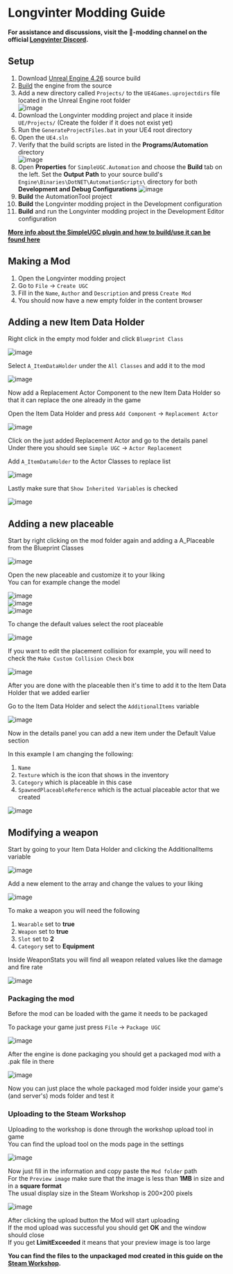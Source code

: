 # Longvinter Modding Guide
**For assistance and discussions, visit the 🔧-modding channel on the official **[Longvinter Discord](https://discord.com/invite/longvinter)**.**

## Setup
1. Download [Unreal Engine 4.26](https://docs.unrealengine.com/4.26/en-US/ProgrammingAndScripting/ProgrammingWithCPP/DownloadingSourceCode/) source build 
2. [Build](https://docs.unrealengine.com/4.26/en-US/ProductionPipelines/DevelopmentSetup/BuildingUnrealEngine/) the engine from the source
3. Add a new directory called `Projects/` to the `UE4Games.uprojectdirs` file located in the Unreal Engine root folder  
![image](https://github.com/Uuvana-Studios/longvinter-modding/assets/73204452/59697938-5649-44e4-9f57-05fbdf65dab3)
4. Download the Longvinter modding project and place it inside `UE/Projects/` (Create the folder if it does not exist yet)
5. Run the `GenerateProjectFiles.bat` in your UE4 root directory
6. Open the `UE4.sln`
7. Verify that the build scripts are listed in the **Programs/Automation** directory  
![image](https://github.com/Uuvana-Studios/longvinter-modding/assets/73204452/055aba11-be4a-4f50-b42c-79ebbcda0676)
8. Open **Properties** for `SimpleUGC.Automation` and choose the **Build** tab on the left. Set the **Output Path** to your source build's `Engine\Binaries\DotNET\AutomationScripts\` directory for both **Development and Debug Configurations**
![image](https://github.com/Uuvana-Studios/longvinter-modding/assets/73204452/37234462-af93-464b-b43f-1c86fbc05696)
10. **Build** the AutomationTool project
11. **Build** the Longvinter modding project in the Development configuration
12. **Build** and run the Longvinter modding project in the Development Editor configuration

**[More info about the SimpleUGC plugin and how to build/use it can be found here](https://github.com/EpicGames/UGCExample/blob/release/Documentation/QuickStart.md)**

## Making a Mod
1. Open the Longvinter modding project  
2. Go to `File` &rarr; `Create UGC`
3. Fill in the `Name`, `Author` and `Description` and press `Create Mod`
4. You should now have a new empty folder in the content browser

## Adding a new Item Data Holder
Right click in the empty mod folder and click `Blueprint Class`  

![image](https://github.com/Uuvana-Studios/longvinter-modding/assets/73204452/be1aa9cc-4722-4b76-89f4-1b8690bd6e62)

Select `A_ItemDataHolder` under the `All Classes` and add it to the mod

![image](https://github.com/Uuvana-Studios/longvinter-modding/assets/73204452/ed146279-3454-4bfc-8d18-045e561fa28f)

Now add a Replacement Actor Component to the new Item Data Holder so that it can replace the one already in the game

Open the Item Data Holder and press `Add Component` &rarr; `Replacement Actor`  

![image](https://github.com/Uuvana-Studios/longvinter-modding/assets/73204452/45fa471d-3b24-459c-b1bd-2664081ab514)

Click on the just added Replacement Actor and go to the details panel  
Under there you should see `Simple UGC` &rarr; `Actor Replacement`

Add `A_ItemDataHolder` to the Actor Classes to replace list  

![image](https://github.com/Uuvana-Studios/longvinter-modding/assets/73204452/4faf624e-7ba6-46d0-82e2-104153e97bda)

Lastly make sure that `Show Inherited Variables` is checked  

![image](https://github.com/Uuvana-Studios/longvinter-modding/assets/73204452/1c599ef7-ef5e-4474-a1a5-1baeb143aa86)

## Adding a new placeable

Start by right clicking on the mod folder again and adding a A_Placeable from the Blueprint Classes

![image](https://github.com/Uuvana-Studios/longvinter-modding/assets/73204452/aa98c667-2989-4666-9ece-4196adabddc6)

Open the new placeable and customize it to your liking  
You can for example change the model

![image](https://github.com/Uuvana-Studios/longvinter-modding/assets/73204452/809185e6-efc8-4b81-b1e4-6bc5bf922cba)  
![image](https://github.com/Uuvana-Studios/longvinter-modding/assets/73204452/b58b6c49-364b-4c74-8784-d7977aef5a10)  
![image](https://github.com/Uuvana-Studios/longvinter-modding/assets/73204452/51a93dba-a4ee-4c97-bb3a-d77f8f4781ac)

To change the default values select the root placeable

![image](https://github.com/Uuvana-Studios/longvinter-modding/assets/73204452/261319f1-9332-46f1-b2b7-78f0d24648ac)

If you want to edit the placement collision for example, you will need to check the `Make Custom Collision Check` box

![image](https://github.com/Uuvana-Studios/longvinter-modding/assets/73204452/7042cada-2df6-4853-b49f-878445450694)

After you are done with the placeable then it's time to add it to the Item Data Holder that we added earlier  

Go to the Item Data Holder and select the `AdditionalItems` variable

![image](https://github.com/Uuvana-Studios/longvinter-modding/assets/73204452/efd85c7c-3ffc-4c0d-b834-1f9504a3dcc2)

Now in the details panel you can add a new item under the Default Value section  

In this example I am changing the following:
1. `Name`
2. `Texture` which is the icon that shows in the inventory
3. `Category` which is placeable in this case
4. `SpawnedPlaceableReference` which is the actual placeable actor that we created

![image](https://github.com/Uuvana-Studios/longvinter-modding/assets/73204452/3b41cc63-d449-4d94-a12a-166f5c4592bc)

## Modifying a weapon

Start by going to your Item Data Holder and clicking the AdditionalItems variable

![image](https://github.com/Uuvana-Studios/longvinter-modding/assets/73204452/efd85c7c-3ffc-4c0d-b834-1f9504a3dcc2)

Add a new element to the array and change the values to your liking

![image](https://github.com/Uuvana-Studios/longvinter-modding/assets/73204452/4507b5bb-7849-4237-9b70-454e4cc01d38)

To make a weapon you will need the following
1. `Wearable` set to **true**
2. `Weapon` set to **true**
3. `Slot` set to **2**
4. `Category` set to **Equipment**

Inside WeaponStats you will find all weapon related values like the damage and fire rate

![image](https://github.com/Uuvana-Studios/longvinter-modding/assets/73204452/733c2db2-99dd-4d15-b7de-af43f1d51afe)

### Packaging the mod

Before the mod can be loaded with the game it needs to be packaged

To package your game just press `File` &rarr; `Package UGC`

![image](https://github.com/Uuvana-Studios/longvinter-modding/assets/73204452/fedb3a15-6af4-42e4-abe3-382044005345)

After the engine is done packaging you should get a packaged mod with a .pak file in there

![image](https://github.com/Uuvana-Studios/longvinter-modding/assets/73204452/b6b2b7e4-2340-4f94-b075-e68e90befab8)

Now you can just place the whole packaged mod folder inside your game's (and server's) mods folder and test it

### Uploading to the Steam Workshop

Uploading to the workshop is done through the workshop upload tool in game  
You can find the upload tool on the mods page in the settings

![image](https://github.com/Uuvana-Studios/longvinter-modding/assets/73204452/53ba7ce2-872e-4013-b21f-f9e246797868)

Now just fill in the information and copy paste the `Mod folder` path  
For the `Preview image` make sure that the image is less than **1MB** in size and in a **square format**  
The usual display size in the Steam Workshop is 200×200 pixels

![image](https://github.com/Uuvana-Studios/longvinter-modding/assets/73204452/a52ea15e-ba2f-468a-b79c-69fdcde99b90)

After clicking the upload button the Mod will start uploading  
If the mod upload was successful you should get **OK** and the window should close  
If you get **LimitExceeded** it means that your preview image is too large

**You can find the files to the unpackaged mod created in this guide on the [Steam Workshop](https://steamcommunity.com/sharedfiles/filedetails/?id=2976144882).**
